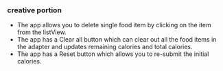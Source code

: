 ### creative portion
* The app allows you to delete single food item by clicking on the item from the listView.
* The app has a Clear all button which can clear out all the food items in the adapter and updates remaining calories and total calories.
* The app has a Reset button which allows you to re-submit the initial calories.
